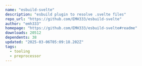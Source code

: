 ```yaml
---
name: "esbuild-svelte"
description: "esbuild plugin to resolve .svelte files"
repo_url: "https://github.com/EMH333/esbuild-svelte"
author: "emh333"
homepage: "https://github.com/EMH333/esbuild-svelte#readme"
downloads: 20512
dependents: 38
updated: "2025-03-06T05:09:18.202Z"
tags: 
  - tooling
  - preprocessor
---
```

